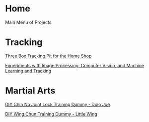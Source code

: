 # Home
Main Menu of Projects

# Tracking
[Three Box Tracking Pit for the Home Shop](https://github.com/TrackerLounge/ThreeBoxTrackingPitForTheHomeShop)

[Experiments with Image Processing, Computer Vision, and Machine Learning and Tracking](https://github.com/TrackerLounge/TrackingAndComputerVision)

# Martial Arts
[DIY Chin Na Joint Lock Training Dummy - Dojo Joe](https://github.com/TrackerLounge/DojoJoe)

[DIY Wing Chun Training Dummy - Little Wing](https://github.com/TrackerLounge/LittleWing)
